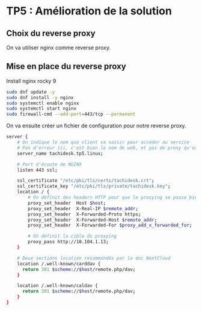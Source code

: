 # TP5 : Amélioration de la solution

## Choix du reverse proxy

On va utiliser nginx comme reverse proxy.

## Mise en place du reverse proxy

Install nginx rocky 9

```bash
sudo dnf update -y
sudo dnf install -y nginx
sudo systemctl enable nginx
sudo systemctl start nginx
sudo firewall-cmd --add-port=443/tcp --permanent
```

On va ensuite créer un fichier de configuration pour notre reverse proxy.

```bash
server {
    # On indique le nom que client va saisir pour accéder au service
    # Pas d'erreur ici, c'est bien le nom de web, et pas de proxy qu'on veut ici !
    server_name tachidesk.tp5.linux;

    # Port d'écoute de NGINX
    listen 443 ssl;

    ssl_certificate "/etc/pki/tls/certs/tachidesk.crt";
    ssl_certificate_key "/etc/pki/tls/private/tachidesk.key";
    location / {
        # On définit des headers HTTP pour que le proxying se passe bien
        proxy_set_header  Host $host;
        proxy_set_header  X-Real-IP $remote_addr;
        proxy_set_header  X-Forwarded-Proto https;
        proxy_set_header  X-Forwarded-Host $remote_addr;
        proxy_set_header  X-Forwarded-For $proxy_add_x_forwarded_for;

        # On définit la cible du proxying
        proxy_pass http://10.104.1.13;
    }

    # Deux sections location recommandés par la doc NextCloud
    location /.well-known/carddav {
      return 301 $scheme://$host/remote.php/dav;
    }

    location /.well-known/caldav {
      return 301 $scheme://$host/remote.php/dav;
    }
}
```
